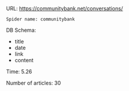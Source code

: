 URL: https://communitybank.net/conversations/

    Spider name: communitybank

DB Schema:
- title
- date
- link
- content

Time: 5.26

Number of articles: 30
